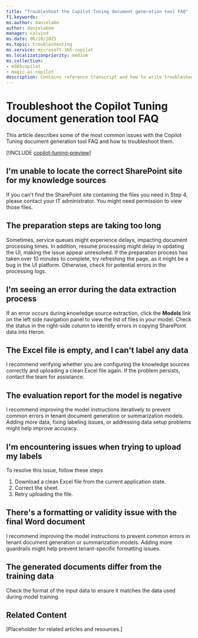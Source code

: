 ```yaml
---
title: "Troubleshoot the Copilot Tuning document generation tool FAQ"
f1.keywords:
ms.author: danielabo
author: danielabom
manager: calvind
ms.date: 06/10/2025
ms.topic: troubleshooting
ms.service: microsoft-365-copilot
ms.localizationpriority: medium
ms.collection:
- m365copilot
- magic-ai-copilot
description: Contains reference transcript and how to write troubleshooting articles.
---
```


# Troubleshoot the Copilot Tuning document generation tool FAQ

This article describes some of the most common issues with the Copilot Tuning document generation tool FAQ and how to troubleshoot them.

[!INCLUDE [copilot-tuning-preview](includes/copilot-tuning-preview.md)]

## I'm unable to locate the correct SharePoint site for my knowledge sources

If you can't find the SharePoint site containing the files you need in Step 4, please contact your IT administrator. You might need permission to view those files.

## The preparation steps are taking too long

Sometimes, service queues might experience delays, impacting document processing times. In addition, resume processing might delay in updating the UI, making the issue appear unresolved. If the preparation process has taken over 10 minutes to complete, try refreshing the page, as it might be a bug in the UI platform. Otherwise, check for potential errors in the processing logs.

## I'm seeing an error during the data extraction process

If an error occurs during knowledge source extraction, click the **Models** link on the left side navigation panel to view the list of files in your model. Check the status in the right-side column to identify errors in copying SharePoint data into Heron.

## The Excel file is empty, and I can't label any data

I recommend verifying whether you are configuring the knowledge sources correctly and uploading a clean Excel file again. If the problem persists, contact the team for assistance.

## The evaluation report for the model is negative

I recommend improving the model instructions iteratively to prevent common errors in tenant document generation or summarization models. Adding more data, fixing labeling issues, or addressing data setup problems might help improve accuracy.

## I'm encountering issues when trying to upload my labels

To resolve this issue, follow these steps

1.  Download a clean Excel file from the current application state.
2.  Correct the sheet.
3.  Retry uploading the file.

## There's a formatting or validity issue with the final Word document

I recommend improving the model instructions to prevent common errors in tenant document generation or summarization models. Adding more guardrails might help prevent tenant-specific formatting issues.

## The generated documents differ from the training data

Check the format of the input data to ensure it matches the data used during model training.


## Related Content

[Placeholder for related articles and resources.]
